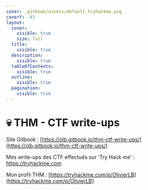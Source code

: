 ```yaml
---
cover: .gitbook/assets/default_tryhackme.png
coverY: -41
layout:
  cover:
    visible: true
    size: full
  title:
    visible: true
  description:
    visible: true
  tableOfContents:
    visible: true
  outline:
    visible: true
  pagination:
    visible: true
---
```


# 💀 THM  - CTF write-ups

Site Gitbook : [https://olb.gitbook.io/thm-ctf-write-ups/](https://olb.gitbook.io/thm-ctf-write-ups/)

Mes write-ups des CTF effectués sur 'Try Hack me' : https://tryhackme.com

Mon profil THM : [https://tryhackme.com/p/OlivierLB](https://tryhackme.com/p/OlivierLB)

